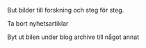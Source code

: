 
But bilder till forskning och steg för steg.

Ta bort nyhetsartiklar

Byt ut bilen under blog archive till något annat
